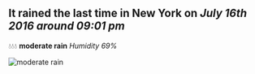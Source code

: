 ## It rained the last time in New York on *July 16th 2016 around 09:01 pm*
💧💧💧  **moderate rain** *Humidity 69%*

![moderate rain](http://openweathermap.org/img/w/10d.png)
